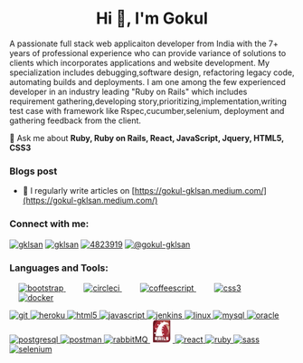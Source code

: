 <h1 align="center">Hi 👋, I'm Gokul</h1>
<p align="justifiy">A passionate full stack web applicaiton developer from India with the 7+ years of professional experience who can provide variance of solutions to clients which incorporates applications and website development. My specialization includes debugging,software design, refactoring legacy code, automating builds and deployments.
I am one among the few experienced developer in an industry leading "Ruby on Rails" which includes requirement gathering,developing story,prioritizing,implementation,writing test case with framework like Rspec,cucumber,selenium, deployment and gathering feedback from the client. </p>

[comment]: <> (<p align="left"> <img src="https://komarev.com/ghpvc/?username=gklsan&label=Profile%20views&color=0e75b6&style=flat" alt="gklsan" /> </p>)

[comment]: <> (<p align="left"> <a href="https://github.com/ryo-ma/github-profile-trophy"><img src="https://github-profile-trophy.vercel.app/?username=gklsan" alt="gklsan" /></a> </p>)
💬 Ask me about **Ruby, Ruby on Rails, React, JavaScript, Jquery, HTML5, CSS3**

### Blogs post
- 📝 I regularly write articles on [https://gokul-gklsan.medium.com/](https://gokul-gklsan.medium.com/)

<h3 align="left">Connect with me:</h3>
<p align="left">
<a href="https://twitter.com/gklsan" target="blank"><img align="center" src="https://cdn.jsdelivr.net/npm/simple-icons@3.0.1/icons/twitter.svg" alt="gklsan" height="30" width="40" /></a>
<a href="https://linkedin.com/in/gklsan" target="blank"><img align="center" src="https://cdn.jsdelivr.net/npm/simple-icons@3.0.1/icons/linkedin.svg" alt="gklsan" height="30" width="40" /></a>
<a href="https://stackoverflow.com/users/4823919" target="blank"><img align="center" src="https://cdn.jsdelivr.net/npm/simple-icons@3.0.1/icons/stackoverflow.svg" alt="4823919" height="30" width="40" /></a>
<a href="https://medium.com/@gokul-gklsan" target="blank"><img align="center" src="https://cdn.jsdelivr.net/npm/simple-icons@3.0.1/icons/medium.svg" alt="@gokul-gklsan" height="30" width="40" /></a>
</p>

<h3 align="left">Languages and Tools:</h3>
<p align="left"> 
    <a href="https://getbootstrap.com" target="_blank" style="padding: .1rem 1rem .1rem 1rem;">
        <img src="https://www.vectorlogo.zone/logos/getbootstrap/getbootstrap-icon.svg" alt="bootstrap" width="40" height="40"/>
    </a> 
    <a href="https://circleci.com" target="_blank" style="padding: .1rem 1rem .1rem 1rem;">         
        <img src="https://www.vectorlogo.zone/logos/circleci/circleci-icon.svg" alt="circleci" width="40" height="40"/>
    </a> 
    <a href="https://offeescript.org" target="_blank" style="padding: .1rem 1rem .1rem 1rem;"> 
        <img src="https://www.vectorlogo.zone/logos/coffeescript/coffeescript-icon.svg" alt="coffeescript" width="40" height="40"/>
    </a>
    <a href="https://www.w3schools.com/css/" target="_blank" style="padding: .1rem 1rem .1rem 1rem;"> 
        <img src="https://www.vectorlogo.zone/logos/w3_css/w3_css-icon.svg" alt="css3" width="40" height="40"/>
    </a> 
    <a href="https://www.docker.com/" target="_blank" style="padding: .1rem 1rem .1rem 1rem;"> 
        <img src="https://www.vectorlogo.zone/logos/docker/docker-icon.svg" alt="docker" width="40" height="40"/>
    </a>
</p>
<p align="left">
    <a href="https://git-scm.com/" target="_blank"> 
        <img src="https://www.vectorlogo.zone/logos/git-scm/git-scm-icon.svg" alt="git" width="40" height="40"/>
    </a> 
    <a href="https://heroku.com" target="_blank"> 
        <img src="https://www.vectorlogo.zone/logos/heroku/heroku-icon.svg" alt="heroku" width="40" height="40"/>
    </a> 
    <a href="https://www.w3.org/html/" target="_blank"> 
        <img src="https://www.vectorlogo.zone/logos/w3_html5/w3_html5-icon.svg" alt="html5" width="40" height="40"/>
    </a> 
    <a href="https://developer.mozilla.org/en-US/docs/Web/JavaScript" target="_blank"> 
        <img src="https://www.vectorlogo.zone/logos/javascript/javascript-horizontal.svg" alt="javascript" width="40" height="40"/>
    </a> 
    <a href="https://www.jenkins.io" target="_blank"> 
        <img src="https://www.vectorlogo.zone/logos/jenkins/jenkins-icon.svg" alt="jenkins" width="40" height="40"/>
    </a> 
    <a href="https://www.linux.org/" target="_blank"> 
        <img src="https://www.vectorlogo.zone/logos/linux/linux-icon.svg" alt="linux" width="40" height="40"/>
    </a> 
    <a href="https://www.mysql.com/" target="_blank"> 
        <img src="https://www.vectorlogo.zone/logos/mysql/mysql-icon.svg" alt="mysql" width="40" height="40"/>
    </a> 
    <a href="https://www.oracle.com/" target="_blank"> 
        <img src="https://www.vectorlogo.zone/logos/oracle/oracle-icon.svg" alt="oracle" width="40" height="40"/>
    </a> 
    <a href="https://www.postgresql.org" target="_blank"> 
        <img src="https://www.vectorlogo.zone/logos/postgresql/postgresql-icon.svg" alt="postgresql" width="40" height="40"/>
    </a> 
    <a href="https://postman.com" target="_blank"> 
        <img src="https://www.vectorlogo.zone/logos/getpostman/getpostman-icon.svg" alt="postman" width="40" height="40"/>
    </a> 
    <a href="https://www.rabbitmq.com" target="_blank"> 
        <img src="https://www.vectorlogo.zone/logos/rabbitmq/rabbitmq-icon.svg" alt="rabbitMQ" width="40" height="40"/>
    </a> 
    <a href="https://rubyonrails.org" target="_blank"> 
        <img src="https://raw.githubusercontent.com/devicons/devicon/master/icons/rails/rails-original-wordmark.svg" alt="rails" width="40" height="40"/>
    </a> 
    <a href="https://reactjs.org/" target="_blank"> 
        <img src="https://www.vectorlogo.zone/logos/reactjs/reactjs-icon.svg" alt="react" width="40" height="40"/>
    </a> 
    <a href="https://www.ruby-lang.org/en/" target="_blank"> 
        <img src="https://www.vectorlogo.zone/logos/ruby-lang/ruby-lang-icon.svg" alt="ruby" width="40" height="40"/>
    </a> 
    <a href="https://sass-lang.com" target="_blank"> 
        <img src="https://www.vectorlogo.zone/logos/sass-lang/sass-lang-icon.svg" alt="sass" width="40" height="40"/>
    </a> 
    <a href="https://www.selenium.dev" target="_blank"> 
        <img src="https://raw.githubusercontent.com/detain/svg-logos/780f25886640cef088af994181646db2f6b1a3f8/svg/selenium-logo.svg" alt="selenium" width="40" height="40"/>
    </a> </p>
